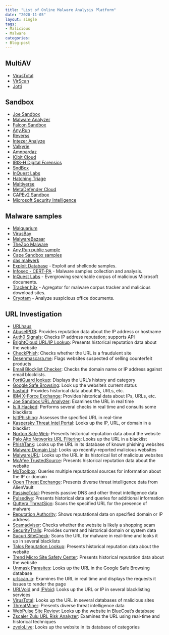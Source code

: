 ```yaml
---
title: "List of Online Malware Analysis Platform"
date: "2020-11-05"
layout: single
tags:
- Malicious
- Malware
categories:
- Blog-post
---
```


## MultiAV
- [VirusTotal](https://www.virustotal.com/gui/home)
- [VirScan](https://www.virscan.org/)
- [Jotti](https://virusscan.jotti.org/en)

## Sandbox
- [Joe Sandbox](https://www.joesandbox.com/analysispaged/0)
- [Malware Analyzer](https://www.malware-analyzer.com/)
- [Falcon Sandbox](https://hybrid-analysis.com/)
- [Any.Run](https://app.any.run/)
- [Reverss](https://sandbox.anlyz.io/dashboard)
- [Intezer Analyze](https://analyze.intezer.com/?utm_campaign=get%20started&utm_source=website#/analyze)
- [Valkyrie](https://valkyrie.comodo.com/)
- [Amnpardaz](https://jevereg.amnpardaz.com/uploadfiles)
- [IObit Cloud](http://cloud.iobit.com/)
- [IRIS-H Digital Forensics](https://iris-h.services/pages/dashboard#/pages/dashboard)
- [SndBox](https://app.sndbox.com/login)
- [InQuest Labs](https://labs.inquest.net/)
- [Hatching Triage](https://tria.ge/reports/public)
- [Maltiverse](https://maltiverse.com/search)
- [MetaDefender Cloud](https://metadefender.opswat.com/?lang=en)
- [CAPEv2 Sandbox](https://capesandbox.com/)
- [Microsoft Security Intelligence](https://www.microsoft.com/en-us/wdsi/filesubmission)
## Malware samples
- [Malquarium](https://malquarium.org/)
- [VirusBay](https://beta.virusbay.io/)
- [MalwareBazaar](https://bazaar.abuse.ch/)
- [TheZoo Malware](https://github.com/ytisf/theZoo/tree/master/malwares/Binaries)
- [Any.Run public sample](https://app.any.run/submissions)
- [Cape Sandbox samples](https://cape.contextis.com/analysis/)
- [das malwerk](http://dasmalwerk.eu/)
- [Exploit Database](https://www.exploit-db.com/)  - Exploit and shellcode samples.
- [Infosec - CERT-PA](https://infosec.cert-pa.it/analyze/submission.html)  - Malware samples collection and analysis.
- [InQuest Labs](https://labs.inquest.net/)  - Evergrowing searchable corpus of malicious Microsoft documents.
- [Tracker h3x](http://tracker.h3x.eu/) - Agregator for malware corpus tracker and malicious download sites.
- [Cryptam](http://www.cryptam.com/) - Analyze suspicious office documents.


## URL Investigation
-   [URLhaus](https://urlhaus.abuse.ch/browse/)
-   [AbuseIPDB](https://www.abuseipdb.com/): Provides reputation data about the IP address or hostname
-   [Auth0 Signals](https://auth0.com/signals/ip): Checks IP address reputation; supports API
-   [BrightCloud URL/IP Lookup](http://www.brightcloud.com/support/lookup.php): Presents historical reputation data about the website
-   [CheckPhish](https://checkphish.ai/): Checks whether the URL is a fraudulent site
-   [Desenmascara.me](http://desenmascara.me/): Flags websites suspected of selling counterfeit products
-   [Email Blocklist Checker](https://tools.pepipost.com/email-blacklist-checker): Checks the domain name or IP address against email blocklists.
-   [FortiGuard lookup](http://www.fortiguard.com/ip_rep/): Displays the URL’s history and category
-   [Google Safe Browsing](https://transparencyreport.google.com/safe-browsing/search): Look up the website’s current status
-   [hashdd](https://hashdd.com/): Provides historical data about IPs, URLs, etc.
-   [IBM X-Force Exchange](https://exchange.xforce.ibmcloud.com/): Provides historical data about IPs, URLs, etc.
-   [Joe Sandbox URL Analyzer](https://www.url-analyzer.net/): Examines the URL in real time
-   [Is It Hacked](http://www.isithacked.com/): Performs several checks in real time and consults some blacklists
-   [IsItPhishing](http://isitphishing.org/): Assesses the specified URL in real-time
-   [Kaspersky Threat Intel Portal](https://opentip.kaspersky.com/): Looks up the IP, URL, or domain in a blacklist
-   [Norton Safe Web](http://safeweb.norton.com/): Presents historical reputation data about the website
-   [Palo Alto Networks URL Filtering](https://urlfiltering.paloaltonetworks.com/): Looks up the URL in a blacklist
-   [PhishTank](http://www.phishtank.com/): Looks up the URL in its database of known phishing websites
-   [Malware Domain List](http://www.malwaredomainlist.com/mdl.php): Looks up recently-reported malicious websites
-   [MalwareURL](http://www.malwareurl.com/listing-urls.php): Looks up the URL in its historical list of malicious websites
-   [McAfee TrustedSource](http://www.trustedsource.org/): Presents historical reputation data about the website
-   [MxToolbox](http://mxtoolbox.com/blacklists.aspx): Queries multiple reputational sources for information about the IP or domain
-   [Open Threat Exchange](https://otx.alienvault.com/browse): Presents diverse threat intelligence data from AlienVault
-   [PassiveTotal](https://www.passivetotal.org/): Presents passive DNS and other threat intelligence data
-   [Pulsedive](https://pulsedive.com/): Presents historical data and queries for additional information
-   [Quttera ThreatSign](http://quttera.com/): Scans the specified URL for the presence of malware
-   [Reputation Authority](http://www.reputationauthority.org/): Shows reputational data on specified domain or IP address
-   [Scamadviser](https://www.scamadviser.com/): Checks whether the website is likely a shopping scam
-   [SecurityTrails](https://securitytrails.com/#search): Provides current and historical domain or system data
-   [Sucuri SiteCheck](https://sitecheck.sucuri.net/): Scans the URL for malware in real-time and looks it up in several blacklists
-   [Talos Reputation Lookup](https://talosintelligence.com/): Presents historical reputation data about the website
-   [Trend Micro Site Safety Center](https://global.sitesafety.trendmicro.com/): Presents historical reputation data about the website
-   [Unmask Parasites](http://www.unmaskparasites.com/security-report/): Looks up the URL in the Google Safe Browsing database
-   [urlscan.io](https://urlscan.io/): Examines the URL in real time and displays the requests it issues to render the page
-   [URLVoid](http://urlvoid.com/) and  [IPVoid](http://www.ipvoid.com/): Looks up the URL or IP in several blacklisting services
-   [VirusTotal](https://www.virustotal.com/): Looks up the URL in several databases of malicious sites
-   [ThreatMiner](https://www.threatminer.org/): Presents diverse threat intelligence data
-   [WebPulse Site Review](https://sitereview.bluecoat.com/): Looks up the website in BlueCoat’s database
-   [Zscaler Zulu URL Risk Analyzer](http://zulu.zscaler.com/): Examines the URL using real-time and historical techniques
-   [zveloLive](https://tools.zvelo.com/): Looks up the website in its database of categories
